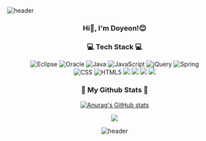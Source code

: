   ![header](https://capsule-render.vercel.app/api?type=waving&color=auto&height=240&section=header&text=HELLO,%20WORLD!&desc=Yeon's%20Github&descAlign=68&fontAlignY=40&align=center)

<div align=center>
  <h3>Hi👋, I'm Doyeon!😊</h3>

  <h3>💻 Tech Stack 💻</h3>

![Eclipse](https://img.shields.io/badge/Eclipse-FE7A16.svg?style=for-the-badge&logo=Eclipse&logoColor=white)
![Oracle](https://img.shields.io/badge/Oracle-F80000?style=for-the-badge&logo=oracle&logoColor=white)
![Java](https://img.shields.io/badge/java-%23ED8B00.svg?style=for-the-badge&logo=java&logoColor=white)
![JavaScript](https://img.shields.io/badge/javascript-%23323330.svg?style=for-the-badge&logo=javascript&logoColor=%23F7DF1E)
![jQuery](https://img.shields.io/badge/jquery-%230769AD.svg?style=for-the-badge&logo=jquery&logoColor=white)
![Spring](https://img.shields.io/badge/spring-%236DB33F.svg?style=for-the-badge&logo=spring&logoColor=white)  
![CSS](https://img.shields.io/badge/css-%231572B6.svg?style=for-the-badge&logo=css3&logoColor=white)
![HTML5](https://img.shields.io/badge/html5-%23E34F26.svg?style=for-the-badge&logo=html5&logoColor=white)
<img src="https://img.shields.io/badge/linux-FCC624?style=for-the-badge&logo=linux&logoColor=black">
<img src="https://img.shields.io/badge/bootstrap-7952B3?style=for-the-badge&logo=bootstrap&logoColor=white">
<img src="https://img.shields.io/badge/github-181717?style=for-the-badge&logo=github&logoColor=white">
<img src="https://img.shields.io/badge/apache tomcat-F8DC75?style=for-the-badge&logo=apachetomcat&logoColor=white">
  
  <h3>🔔 My Github Stats 🔔</h3>

[![Anurag's GitHub stats](https://github-readme-stats.vercel.app/api?username=DOYEONKIMFILMe&hide_title=true&show_icons=true&include_all_commits=true&disable_animations=true&theme=vue)](https://github.com/anuraghazra/github-readme-stats)


<a href="https://hits.seeyoufarm.com"><img src="https://hits.seeyoufarm.com/api/count/incr/badge.svg?url=https%3A%2F%2Fgithub.com%2FDOYEONKIMFILM%2Fhit-counter&count_bg=%23AAF5CA&title_bg=%23B1E5B1&icon=&icon_color=%23E7E7E7&title=HIT&edge_flat=false"/></a>

![header](https://capsule-render.vercel.app/api?type=waving&color=auto&height=100&section=footer&align=center)
</div>
